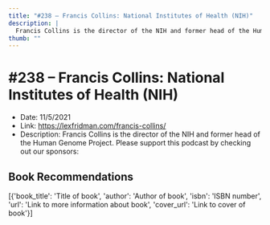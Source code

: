 ```yaml
---
title: "#238 – Francis Collins: National Institutes of Health (NIH)"
description: |
  Francis Collins is the director of the NIH and former head of the Human Genome Project. Please support this podcast by checking out our sponsors:"
thumb: ""
---
```


# #238 – Francis Collins: National Institutes of Health (NIH)

  - Date: 11/5/2021
  - Link: https://lexfridman.com/francis-collins/
  - Description: Francis Collins is the director of the NIH and former head of the Human Genome Project. Please support this podcast by checking out our sponsors:

## Book Recommendations

[{'book_title': 'Title of book', 'author': 'Author of book', 'isbn': 'ISBN number', 'url': 'Link to more information about book', 'cover_url': 'Link to cover of book'}]